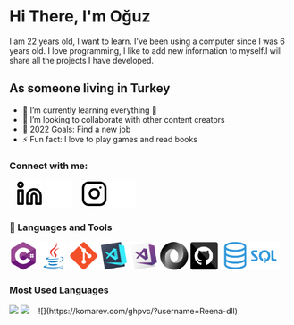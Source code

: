 #  Hi There, I'm Oğuz 

I am 22 years old, I want to learn. I've been using a computer since I was 6 years old. I love programming, I like to add new information to myself.I will share all the projects I have developed.

## As someone living in Turkey
- 🌱 I’m currently learning everything 🤣
- 👯 I’m looking to collaborate with other content creators
- 🥅 2022 Goals: Find a new job
- ⚡ Fun fact: I love to play games and read books


### Connect with me:

&nbsp;&nbsp;
[![website](./img/linkedin-light.svg)](https://www.linkedin.com/in/oguzhansadikoglu/#gh-light-mode-only)
[![website](./img/linkedin-dark.svg)](https://www.linkedin.com/in/oguzhansadikoglu/#gh-dark-mode-only)
&nbsp;&nbsp;
[![website](./img/instagram-light.svg)](https://www.instagram.com/ouz.spy#gh-light-mode-only)
[![website](./img/instagram-dark.svg)](https://www.instagram.com/ouz.spy#gh-dark-mode-only)

### 💼 Languages and Tools

<p align="left">
  <code><img title="C#" height="50" src="https://github.com/Reena-dll/Reena-dll/blob/main/img/cSharp.svg"></code>
  <code><img title="Java" height="50" src="https://github.com/Reena-dll/Reena-dll/blob/main/img/java-original.svg"></code>
  <code><img title="Git" height="50" src="https://github.com/Reena-dll/Reena-dll/blob/main/img/git-original.svg"></code>
  <code><img title="Visual Studio Code" height="50" src="https://github.com/Reena-dll/Reena-dll/blob/main/img/vscode.png"></code>
  <code><img title="Microsoft Visual Studio" height="50" src="https://github.com/Reena-dll/Reena-dll/blob/main/img/visualstudio.png"></code>  
  <code><img title="JSON" height="50" src="https://github.com/Reena-dll/Reena-dll/blob/main/img/json.svg"></code>
  <code><img title="GitHub" height="50" src="https://github.com/Reena-dll/Reena-dll/blob/main/img/github.svg"></code>
  <code><img title="SQL" height="50" src="https://github.com/Reena-dll/Reena-dll/blob/main/img/sql.png"></code>
</p>

### Most Used Languages

<img src="https://github-readme-stats.vercel.app/api?username=Reena-dll&&show_icons=true&title_color=ffffff&icon_color=bb2acf&text_color=daf7dc&bg_color=151515">
<img src="https://github-readme-stats.vercel.app/api/top-langs/?username=Reena-dll&layout=compact&theme=dark" width="500" >
&nbsp;&nbsp;
 ![](https://komarev.com/ghpvc/?username=Reena-dll)
